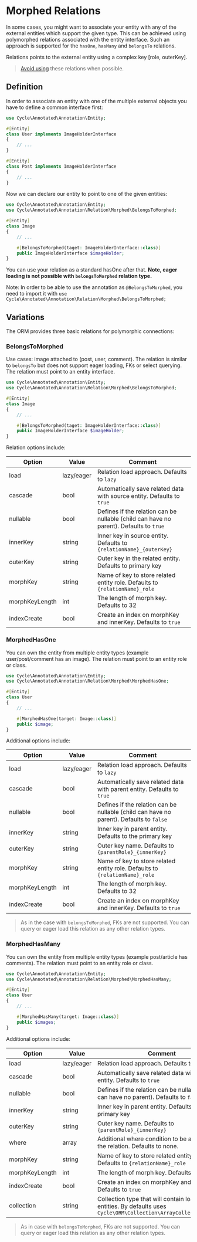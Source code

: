 # Morphed Relations

In some cases, you might want to associate your entity with any of the external entities which support the given type.
This can be achieved using polymorphed relations associated with the entity interface. Such an approach is supported for
the `hasOne`, `hasMany` and `belongsTo` relations.

Relations points to the external entity using a complex key [role, outerKey].

> [Avoid using](http://duhallowgreygeek.com/polymorphic-association-bad-sql-smell/) these relations when possible.

## Definition

In order to associate an entity with one of the multiple external objects you have to define a common interface first:

```php
use Cycle\Annotated\Annotation\Entity;

#[Entity]
class User implements ImageHolderInterface
{
    // ...
}

#[Entity]
class Post implements ImageHolderInterface
{
    // ...
}
```

Now we can declare our entity to point to one of the given entities:

```php
use Cycle\Annotated\Annotation\Entity;
use Cycle\Annotated\Annotation\Relation\Morphed\BelongsToMorphed;

#[Entity]
class Image
{
    // ...

    #[BelongsToMorphed(taget: ImageHolderInterface::class)]
    public ImageHolderInterface $imageHolder;
}
```

You can use your relation as a standard hasOne after that. **Note, eager loading is not possible with `belongsToMorphed`
relation type.**

Note: In order to be able to use the annotation as `@BelongsToMorphed`, you need to import it
with `use Cycle\Annotated\Annotation\Relation\Morphed\BelongsToMorphed;`

## Variations

The ORM provides three basic relations for polymorphic connections:

### BelongsToMorphed

Use cases: image attached to (post, user, comment). The relation is similar to `belongsTo` but does not support eager
loading, FKs or select querying. The relation must point to an entity interface.

```php
use Cycle\Annotated\Annotation\Entity;
use Cycle\Annotated\Annotation\Relation\Morphed\BelongsToMorphed;

#[Entity]
class Image
{
    // ...

    #[BelongsToMorphed(taget: ImageHolderInterface::class)]
    public ImageHolderInterface $imageHolder;
}
```

Relation options include:

Option      | Value  | Comment
---         | ---    | ----
load        | lazy/eager | Relation load approach. Defaults to `lazy`
cascade     | bool   | Automatically save related data with source entity. Defaults to `true`
nullable    | bool   | Defines if the relation can be nullable (child can have no parent). Defaults to `true`
innerKey    | string | Inner key in source entity. Defaults to `{relationName}_{outerKey}`
outerKey    | string | Outer key in the related entity. Defaults to primary key
morphKey    | string | Name of key to store related entity role. Defaults to `{relationName}_role`
morphKeyLength | int | The length of morph key. Defaults to 32
indexCreate | bool   | Create an index on morphKey and innerKey. Defaults to `true`

### MorphedHasOne

You can own the entity from multiple entity types (example user/post/comment has an image). The relation must point to
an entity role or class.

```php
use Cycle\Annotated\Annotation\Entity;
use Cycle\Annotated\Annotation\Relation\Morphed\MorphedHasOne;

#[Entity]
class User
{
    // ...

    #[MorphedHasOne(target: Image::class)]
    public $image;
}
```

Additional options include:

Option      | Value  | Comment
---         | ---    | ----
load        | lazy/eager | Relation load approach. Defaults to `lazy`
cascade     | bool   | Automatically save related data with parent entity. Defaults to `true`
nullable    | bool   | Defines if the relation can be nullable (child can have no parent). Defaults to `false`
innerKey    | string | Inner key in parent entity. Defaults to the primary key
outerKey    | string | Outer key name. Defaults to `{parentRole}_{innerKey}`
morphKey    | string | Name of key to store related entity role. Defaults to `{relationName}_role`
morphKeyLength | int | The length of morph key. Defaults to 32
indexCreate | bool   | Create an index on morphKey and innerKey. Defaults to `true`

> As in the case with `belongsToMorphed`, FKs are not supported. You can query or eager load this relation as any other relation types.

### MorphedHasMany

You can own the entity from multiple entity types (example post/article has comments). The relation must point to an
entity role or class.

```php
use Cycle\Annotated\Annotation\Entity;
use Cycle\Annotated\Annotation\Relation\Morphed\MorphedHasMany;

#[Entity]
class User
{
    // ...

    #[MorphedHasMany(target: Image::class)]
    public $images;
}
```

Additional options include:

Option      | Value  | Comment
---         | ---    | ----
load        | lazy/eager | Relation load approach. Defaults to `lazy`
cascade     | bool   | Automatically save related data with parent entity. Defaults to `true`
nullable    | bool   | Defines if the relation can be nullable (child can have no parent). Defaults to `false`
innerKey    | string | Inner key in parent entity. Defaults to the primary key
outerKey    | string | Outer key name. Defaults to `{parentRole}_{innerKey}`
where       | array  | Additional where condition to be applied for the relation. Defaults to none.
morphKey    | string | Name of key to store related entity role. Defaults to `{relationName}_role`
morphKeyLength | int | The length of morph key. Defaults to 32
indexCreate | bool   | Create an index on morphKey and innerKey. Defaults to `true`
collection  | string | Collection type that will contain loaded entities. By defaults uses `Cycle\ORM\Collection\ArrayCollectionFactory`

> As in case with `belongsToMorphed`, FKs are not supported. You can query or eager load this relation as any other
> relation types.
